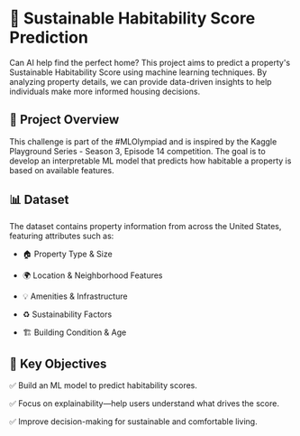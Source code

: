 # 🏡 Sustainable Habitability Score Prediction

Can AI help find the perfect home? This project aims to predict a property's Sustainable Habitability Score using machine learning techniques. By analyzing property details, we can provide data-driven insights to help individuals make more informed housing decisions.

## 🚀 Project Overview

This challenge is part of the #MLOlympiad and is inspired by the Kaggle Playground Series - Season 3, Episode 14 competition. The goal is to develop an interpretable ML model that predicts how habitable a property is based on available features.

## 📊 Dataset
The dataset contains property information from across the United States, featuring attributes such as:

- 🏠 Property Type & Size

- 🌍 Location & Neighborhood Features

- 💡 Amenities & Infrastructure

- ♻️ Sustainability Factors

- 🏗️ Building Condition & Age

## 🎯 Key Objectives

✅ Build an ML model to predict habitability scores.

✅ Focus on explainability—help users understand what drives the score.

✅ Improve decision-making for sustainable and comfortable living.
